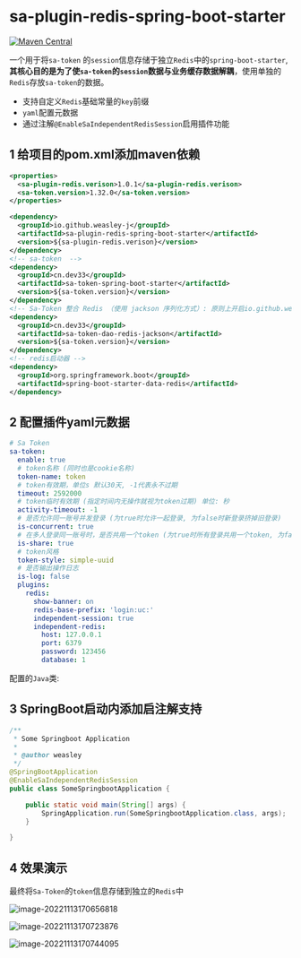# sa-plugin-redis-spring-boot-starter

[![Maven Central](https://img.shields.io/maven-central/v/io.github.weasley-j/sa-plugin-redis-spring-boot-starter)](https://search.maven.org/artifact/io.github.weasley-j/sa-plugin-redis-spring-boot-starter)

一个用于将`sa-token` 的`session`信息存储于独立`Redis`中的`spring-boot-starter`, **其核心目的是为了使`sa-token`的`session`数据与业务缓存数据解耦**，使用单独的`Redis`存放`sa-token`的数据。



- 支持自定义`Redis`基础常量的`key`前缀
- `yaml`配置元数据
- 通过注解`@EnableSaIndependentRedisSession`启用插件功能



## 1 给项目的pom.xml添加maven依赖

```xml
<properties>
  <sa-plugin-redis.verison>1.0.1</sa-plugin-redis.verison>
  <sa-token.version>1.32.0</sa-token.version>
</properties>

<dependency>
  <groupId>io.github.weasley-j</groupId>
  <artifactId>sa-plugin-redis-spring-boot-starter</artifactId>
  <version>${sa-plugin-redis.verison}</version>
</dependency>
<!-- sa-token  -->
<dependency>
  <groupId>cn.dev33</groupId>
  <artifactId>sa-token-spring-boot-starter</artifactId>
  <version>${sa-token.version}</version>
</dependency>
<!-- Sa-Token 整合 Redis （使用 jackson 序列化方式）: 原则上开启io.github.weasley-j:sa-plugin-redis-spring-boot-starter时此插件将会失效 -->
<dependency>
  <groupId>cn.dev33</groupId>
  <artifactId>sa-token-dao-redis-jackson</artifactId>
  <version>${sa-token.version}</version>
</dependency>
<!-- redis启动器 -->
<dependency>
  <groupId>org.springframework.boot</groupId>
  <artifactId>spring-boot-starter-data-redis</artifactId>
</dependency>

```

## 2 配置插件yaml元数据

```yaml
# Sa Token
sa-token:
  enable: true
  # token名称 (同时也是cookie名称)
  token-name: token
  # token有效期，单位s 默认30天, -1代表永不过期
  timeout: 2592000
  # token临时有效期 (指定时间内无操作就视为token过期) 单位: 秒
  activity-timeout: -1
  # 是否允许同一账号并发登录 (为true时允许一起登录, 为false时新登录挤掉旧登录)
  is-concurrent: true
  # 在多人登录同一账号时，是否共用一个token (为true时所有登录共用一个token, 为false时每次登录新建一个token)
  is-share: true
  # token风格
  token-style: simple-uuid
  # 是否输出操作日志
  is-log: false
  plugins:
    redis:
      show-banner: on
      redis-base-prefix: 'login:uc:'
      independent-session: true
      independent-redis:
        host: 127.0.0.1
        port: 6379
        password: 123456
        database: 1
```

配置的`Java`类:



## 3 SpringBoot启动内添加启注解支持

```java
/**
 * Some Springboot Application
 *
 * @author weasley
 */
@SpringBootApplication
@EnableSaIndependentRedisSession
public class SomeSpringbootApplication {

    public static void main(String[] args) {
        SpringApplication.run(SomeSpringbootApplication.class, args);
    }

}
```



## 4 效果演示

最终将`Sa-Token`的`token`信息存储到独立的`Redis`中

![image-20221113170656818](https://alphahub-test-bucket.oss-cn-shanghai.aliyuncs.com/image/image-20221113170656818.png)

![image-20221113170723876](https://alphahub-test-bucket.oss-cn-shanghai.aliyuncs.com/image/image-20221113170723876.png)



![image-20221113170744095](https://alphahub-test-bucket.oss-cn-shanghai.aliyuncs.com/image/image-20221113170744095.png)